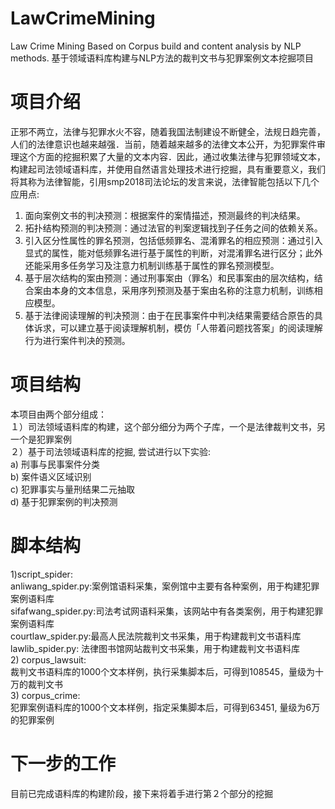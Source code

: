 # LawCrimeMining
Law Crime Mining Based on Corpus build and content analysis by NLP methods. 基于领域语料库构建与NLP方法的裁判文书与犯罪案例文本挖掘项目
# 项目介绍
正邪不两立，法律与犯罪水火不容，随着我国法制建设不断健全，法规日趋完善，人们的法律意识也越来越强．当前，随着越来越多的法律文本公开，为犯罪案件审理这个方面的挖掘积累了大量的文本内容．因此，通过收集法律与犯罪领域文本，构建起司法领域语料库，并使用自然语言处理技术进行挖掘，具有重要意义，我们将其称为法律智能，引用smp2018司法论坛的发言来说，法律智能包括以下几个应用点:  
1) 面向案例文书的判决预测：根据案件的案情描述，预测最终的判决结果。  
2) 拓扑结构预测的判决预测：通过法官的判案逻辑找到子任务之间的依赖关系。  
3) 引入区分性属性的罪名预测，包括低频罪名、混淆罪名的相应预测：通过引入显式的属性，能对低频罪名进行基于属性的判断，对混淆罪名进行区分；此外还能采用多任务学习及注意力机制训练基于属性的罪名预测模型。  
4) 基于层次结构的案由预测：通过刑事案由（罪名）和民事案由的层次结构，结合案由本身的文本信息，采用序列预测及基于案由名称的注意力机制，训练相应模型。  
5) 基于法律阅读理解的判决预测：由于在民事案件中判决结果需要结合原告的具体诉求，可以建立基于阅读理解机制，模仿「人带着问题找答案」的阅读理解行为进行案件判决的预测。  

# 项目结构
本项目由两个部分组成：  
１）司法领域语料库的构建，这个部分细分为两个子库，一个是法律裁判文书，另一个是犯罪案例  
２）基于司法领域语料库的挖掘, 尝试进行以下实验:  
a) 刑事与民事案件分类  
b) 案件语义区域识别  
c) 犯罪事实与量刑结果二元抽取  
d) 基于犯罪案例的判决预测  

# 脚本结构
1)script_spider:  
anliwang_spider.py:案例馆语料采集，案例馆中主要有各种案例，用于构建犯罪案例语料库  
sifafwang_spider.py:司法考试网语料采集，该网站中有各类案例，用于构建犯罪案例语料库  
courtlaw_spider.py:最高人民法院裁判文书采集，用于构建裁判文书语料库  
lawlib_spider.py: 法律图书馆网站裁判文书采集，用于构建裁判文书语料库  
2) corpus_lawsuit:  
裁判文书语料库的1000个文本样例，执行采集脚本后，可得到108545，量级为十万的裁判文书  
3) corpus_crime:  
犯罪案例语料库的1000个文本样例，指定采集脚本后，可得到63451, 量级为6万的犯罪案例  

# 下一步的工作
目前已完成语料库的构建阶段，接下来将着手进行第２个部分的挖掘　　

